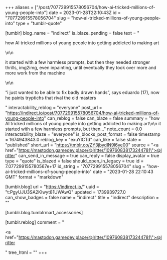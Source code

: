 +++
aliases = ["/post/707729915578056704/how-ai-tricked-millions-of-young-people-into"]
date = 2023-01-28T22:10:43Z
id = "707729915578056704"
slug = "how-ai-tricked-millions-of-young-people-into"
type = "tumblr-quote"

[tumblr]
blog_name = "indirect"
is_blaze_pending = false
text = "<p>how AI tricked millions of young people into getting addicted to making art</p>\n\n<p>it started with a few harmless prompts, but then they needed stronger thrills, img2img, even inpainting, until eventually they took over more and more work from the machine</p>\n\n<p>&ldquo;i just wanted to be able to fix badly drawn hands&rdquo;, says eduardo (17), now he paints tryptichs that rival the old masters</p>"
interactability_reblog = "everyone"
post_url = "https://indirect.io/post/707729915578056704/how-ai-tricked-millions-of-young-people-into"
can_reblog = false
can_blaze = false
summary = "how AI tricked millions of young people into getting addicted to making art\n\n it started with a few harmless prompts, but then..."
note_count = 0.0
interactability_blaze = "everyone"
is_blocks_post_format = false
timestamp = 1674943843.0
reblog_key = "exuYlCTd"
can_like = false
state = "published"
short_url = "https://tmblr.co/ZY3jbydIN9l6ye00"
source = "<a href=\"https://mastodon.gamedev.place/@lritter/109760838173244781\">@lritter</a>"
can_send_in_message = true
can_reply = false
display_avatar = true
type = "quote"
is_blazed = false
should_open_in_legacy = true
id = 7.077299155780567e+17
id_string = "707729915578056704"
slug = "how-ai-tricked-millions-of-young-people-into"
date = "2023-01-28 22:10:43 GMT"
format = "markdown"

[tumblr.blog]
url = "https://indirect.io/"
uuid = "t:PgyUJU3SA2Klwyt81UWAwQ"
updated = 1739939727.0
can_show_badges = false
name = "indirect"
title = "indirect"
description = ""

[tumblr.blog.tumblrmart_accessories]

[tumblr.reblog]
comment = "<p><a href=\"https://mastodon.gamedev.place/@lritter/109760838173244781\">@lritter</a></p>"
tree_html = ""
+++

